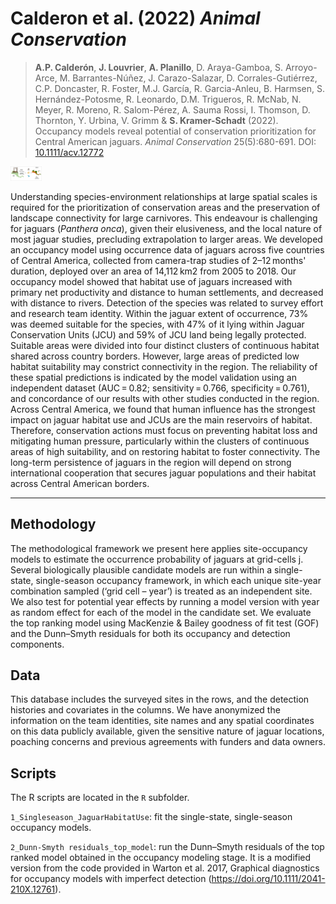 # Calderon et al. (2022) *Animal Conservation*

> **A.P. Calderón**, **J. Louvrier**, **A. Planillo**, D. Araya-Gamboa, S. Arroyo-Arce, M. Barrantes-Núñez, J. Carazo-Salazar, D. Corrales-Gutiérrez, C.P. Doncaster, R. Foster, M.J. García, R. Garcia-Anleu, B. Harmsen, S. Hernández-Potosme, R. Leonardo, D.M. Trigueros, R. McNab, N. Meyer, R. Moreno, R. Salom-Pérez, A. Sauma Rossi, I. Thomson, D. Thornton, Y. Urbina, V. Grimm & **S. Kramer-Schadt** (2022). Occupancy models reveal potential of conservation prioritization for Central American jaguars. *Animal Conservation* 25(5):680-691. DOI: [10.1111/acv.12772](https://doi.org/10.1111/acv.12772)

<img src="Calderon2022_AnimCons_graphicalAbstract.jpg" style="width:10.0%" />

Understanding species-environment relationships at large spatial scales is required for the prioritization of conservation areas and the preservation of landscape connectivity for large carnivores. This endeavour is challenging for jaguars (*Panthera onca*), given their elusiveness, and the local nature of most jaguar studies, precluding extrapolation to larger areas. We developed an occupancy model using occurrence data of jaguars across five countries of Central America, collected from camera-trap studies of 2–12 months' duration, deployed over an area of 14,112 km2 from 2005 to 2018. 
Our occupancy model showed that habitat use of jaguars increased with primary net productivity and distance to human settlements, and decreased with distance to rivers. Detection of the species was related to survey effort and research team identity. Within the jaguar extent of occurrence, 73% was deemed suitable for the species, with 47% of it lying within Jaguar Conservation Units (JCU) and 59% of JCU land being legally protected. Suitable areas were divided into four distinct clusters of continuous habitat shared across country borders. However, large areas of predicted low habitat suitability may constrict connectivity in the region. The reliability of these spatial predictions is indicated by the model validation using an independent dataset (AUC = 0.82; sensitivity = 0.766, specificity = 0.761), and concordance of our results with other studies conducted in the region. 
Across Central America, we found that human influence has the strongest impact on jaguar habitat use and JCUs are the main reservoirs of habitat. Therefore, conservation actions must focus on preventing habitat loss and mitigating human pressure, particularly within the clusters of continuous areas of high suitability, and on restoring habitat to foster connectivity. The long-term persistence of jaguars in the region will depend on strong international cooperation that secures jaguar populations and their habitat across Central American borders.
  
---
  
## Methodology

The methodological framework we present here applies site-occupancy models to estimate the occurrence probability of jaguars at grid-cells j. Several biologically plausible candidate models are run within a single-state, single-season occupancy framework, in which each unique site-year combination sampled (‘grid cell – year’) is treated as an independent site.  We also test for potential year effects by running a model version with year as random effect for each of the model in the candidate set. We evaluate the top ranking model using MacKenzie & Bailey goodness of fit test (GOF) and the Dunn–Smyth residuals for both its occupancy and detection components. 


## Data

This database includes the surveyed sites in the rows, and the detection histories and covariates in the columns. We have anonymized the information on the team identities, site names and any spatial coordinates on this data publicly available, given the sensitive nature of jaguar locations, poaching concerns and previous agreements with funders and data owners.


## Scripts

The R scripts are located in the `R` subfolder.

`1_Singleseason_JaguarHabitatUse`: fit the single-state, single-season occupancy models. 

`2_Dunn-Smyth residuals_top_model`: run the Dunn–Smyth residuals of the top ranked model obtained in the occupancy modeling stage. It is a modified version from the code provided in  Warton et al. 2017, Graphical diagnostics for occupancy models with imperfect detection (https://doi.org/10.1111/2041-210X.12761).



